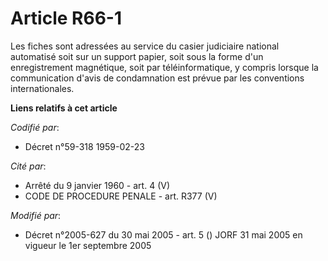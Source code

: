 # Article R66-1

Les fiches sont adressées au service du casier judiciaire national automatisé soit sur un support papier, soit sous la forme
d'un enregistrement magnétique, soit par téléinformatique, y compris lorsque la communication d'avis de condamnation est
prévue par les conventions internationales.

**Liens relatifs à cet article**

_Codifié par_:

  - Décret n°59-318 1959-02-23

_Cité par_:

  - Arrêté du 9 janvier 1960 - art. 4 (V)
  - CODE DE PROCEDURE PENALE - art. R377 (V)

_Modifié par_:

  - Décret n°2005-627 du 30 mai 2005 - art. 5 () JORF 31 mai 2005 en vigueur le  1er septembre 2005
